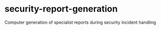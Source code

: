 # security-report-generation
Computer generation of specialist reports during security incident handling
